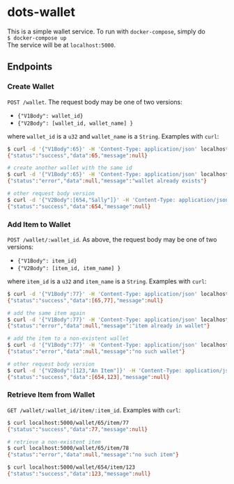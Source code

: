 # dots-wallet

This is a simple wallet service. To run with `docker-compose`, simply do  
`$ docker-compose up`  
The service will be at `localhost:5000`.

## Endpoints
### Create Wallet
`POST /wallet`. The request body may be one of two versions: 
* `{"V1Body": wallet_id}`
* `{"V2Body": [wallet_id, wallet_name] }`  

where `wallet_id` is a `u32` and `wallet_name` is a `String`. Examples with `curl`:  
```bash
$ curl -d '{"V1Body":65}' -H 'Content-Type: application/json' localhost:5000/wallet
{"status":"success","data":65,"message":null}

# create another wallet with the same id
$ curl -d '{"V1Body":65}' -H 'Content-Type: application/json' localhost:5000/wallet
{"status":"error","data":null,"message":"wallet already exists"}

# other request body version
$ curl -d '{"V2Body":[654,"Sally"]}' -H 'Content-Type: application/json' localhost:5000/wallet
{"status":"success","data":654,"message":null}
```
### Add Item to Wallet
`POST /wallet/:wallet_id`. As above, the request body may be one of two versions:
* `{"V1Body": item_id}`
* `{"V2Body": [item_id, item_name] }`

where `item_id` is a `u32` and `item_name` is a `String`. Examples with `curl`:
```bash
$ curl -d '{"V1Body":77}' -H 'Content-Type: application/json' localhost:5000/wallet/65
{"status":"success","data":[65,77],"message":null}

# add the same item again
$ curl -d '{"V1Body":77}' -H 'Content-Type: application/json' localhost:5000/wallet/65  
{"status":"error","data":null,"message":"item already in wallet"}

# add the item to a non-existent wallet
$ curl -d '{"V1Body":77}' -H 'Content-Type: application/json' localhost:5000/wallet/64
{"status":"error","data":null,"message":"no such wallet"}

# other request body version
$ curl -d '{"V2Body":[123,"An Item"]}' -H 'Content-Type: application/json' localhost:5000/wallet/654
{"status":"success","data":[654,123],"message":null}
```
### Retrieve Item from Wallet
`GET /wallet/:wallet_id/item/:item_id`. Examples with `curl`:
```bash
$ curl localhost:5000/wallet/65/item/77
{"status":"success","data":77,"message":null}

# retrieve a non-existent item
$ curl localhost:5000/wallet/65/item/78
{"status":"error","data":null,"message":"no such item"}

$ curl localhost:5000/wallet/654/item/123
{"status":"success","data":123,"message":null}
```

